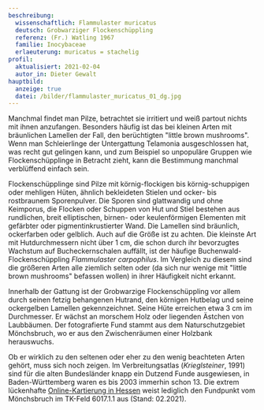 ```yaml
---
beschreibung:
  wissenschaftlich: Flammulaster muricatus
  deutsch: Grobwarziger Flockenschüppling
  referenz: (Fr.) Watling 1967
  familie: Inocybaceae
  erlaeuterung: muricatus = stachelig
profil:
  aktualisiert: 2021-02-04
  autor_in: Dieter Gewalt
hauptbild:
  anzeige: true
  datei: /bilder/flammulaster_muricatus_01_dg.jpg
---
```

Manchmal findet man Pilze, betrachtet sie irritiert und weiß partout nichts mit ihnen anzufangen. Besonders häufig ist das bei kleinen Arten mit bräunlichen Lamellen der Fall, den berüchtigten "little brown mushrooms". Wenn man Schleierlinge der Untergattung Telamonia ausgeschlossen hat, was recht gut gelingen kann, und zum Beispiel so unpopuläre Gruppen wie Flockenschüpplinge in Betracht zieht, kann die Bestimmung manchmal verblüffend einfach sein. 

Flockenschüpplinge sind Pilze mit körnig-flockigen bis körnig-schuppigen oder mehligen Hüten, ähnlich bekleideten Stielen und ocker- bis rostbraunem Sporenpulver. Die Sporen sind glattwandig und ohne Keimporus, die Flocken oder Schuppen von Hut und Stiel bestehen aus rundlichen, breit elliptischen, birnen- oder keulenförmigen Elementen mit gefärbter oder pigmentinkrustierter Wand. Die Lamellen sind bräunlich, ockerfarben oder gelblich. Auch auf die Größe ist zu achten. Die kleinste Art mit Hutdurchmessern nicht über 1 cm, die schon durch ihr bevorzugtes Wachstum auf Bucheckernschalen auffällt, ist der häufige Buchenwald-Flockenschüppling *Flammulaster carpophilus*. Im Vergleich zu diesem sind die größeren Arten alle ziemlich selten oder (da sich nur wenige mit "little brown mushrooms" befassen wollen) in ihrer Häufigkeit nicht erkannt.

Innerhalb der Gattung ist der Grobwarzige Flockenschüppling vor allem durch seinen fetzig behangenen Hutrand, den körnigen Hutbelag und seine ockergelben Lamellen gekennzeichnet. Seine Hüte erreichen etwa 3 cm im Durchmesser. Er wächst an morschem Holz oder liegenden Ästchen von Laubbäumen. Der fotografierte Fund stammt aus dem Naturschutzgebiet Mönchsbruch, wo er aus den Zwischenräumen einer Holzbank herauswuchs.

Ob er wirklich zu den seltenen oder eher zu den wenig beachteten Arten gehört, muss sich noch zeigen. Im Verbreitungsatlas (*Krieglsteiner*, 1991) sind für die alten Bundesländer knapp ein Dutzend Funde ausgewiesen, in Baden-Württemberg waren es bis 2003 immerhin schon 13. Die extrem lückenhafte [Online-Kartierung in Hessen](https://hessen.pilze-deutschland.de/organismen/flammulaster-muricatus-fr-watling-1967-1) weist lediglich den Fundpunkt vom Mönchsbruch im TK-Feld 6017.1.1 aus (Stand: 02.2021).